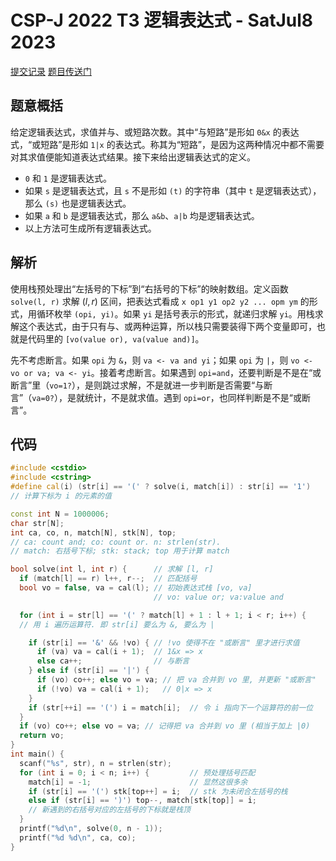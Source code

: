 # CSP-J 2022 T3 逻辑表达式 - SatJul8 2023
[提交记录](https://www.luogu.com.cn/record/114500101) [题目传送门](https://www.luogu.com.cn/problem/P8815)

## 题意概括
给定逻辑表达式，求值并与、或短路次数。其中“与短路”是形如 `0&x` 的表达式，“或短路”是形如 `1|x` 的表达式。称其为“短路”，是因为这两种情况中都不需要对其求值便能知道表达式结果。接下来给出逻辑表达式的定义。
- `0` 和 `1` 是逻辑表达式。
- 如果 `s` 是逻辑表达式，且 `s` 不是形如 `(t)` 的字符串（其中 `t` 是逻辑表达式），那么 `(s)` 也是逻辑表达式。
- 如果 `a` 和 `b` 是逻辑表达式，那么 `a&b`、`a|b` 均是逻辑表达式。
- 以上方法可生成所有逻辑表达式。

## 解析
使用栈预处理出“左括号的下标”到“右括号的下标”的映射数组。定义函数 `solve(l, r)` 求解 $(l, r)$ 区间，把表达式看成 `x op1 y1 op2 y2 ... opm ym` 的形式，用循环枚举 `(opi, yi)`。如果 `yi` 是括号表示的形式，就递归求解 `yi`。用栈求解这个表达式，由于只有与、或两种运算，所以栈只需要装得下两个变量即可，也就是代码里的 `[vo(value or), va(value and)]`。

先不考虑断言。如果 `opi` 为 `&`，则 `va <- va and yi`；如果 `opi` 为 `|`，则 `vo <- vo or va; va <- yi`。接着考虑断言。如果遇到 `opi=and`，还要判断是不是在“或断言”里（`vo=1?`），是则跳过求解，不是就进一步判断是否需要“与断言”（`va=0?`），是就统计，不是就求值。遇到 `opi=or`，也同样判断是不是“或断言”。

## 代码
```cpp
#include <cstdio>
#include <cstring>
#define cal(i) (str[i] == '(' ? solve(i, match[i]) : str[i] == '1')
// 计算下标为 i 的元素的值

const int N = 1000006;
char str[N];
int ca, co, n, match[N], stk[N], top;
// ca: count and; co: count or. n: strlen(str).
// match: 右括号下标; stk: stack; top 用于计算 match

bool solve(int l, int r) {      // 求解 [l, r]
  if (match[l] == r) l++, r--;  // 匹配括号
  bool vo = false, va = cal(l); // 初始表达式栈 [vo, va]
                                // vo: value or; va:value and

  for (int i = str[l] == '(' ? match[l] + 1 : l + 1; i < r; i++) {
  // 用 i 遍历运算符. 即 str[i] 要么为 &, 要么为 |

    if (str[i] == '&' && !vo) { // !vo 使得不在 "或断言" 里才进行求值
      if (va) va = cal(i + 1);  // 1&x => x
      else ca++;                // 与断言
    } else if (str[i] == '|') {
      if (vo) co++; else vo = va; // 把 va 合并到 vo 里, 并更新 "或断言"
      if (!vo) va = cal(i + 1);   // 0|x => x
    }
    if (str[++i] == '(') i = match[i];  // 令 i 指向下一个运算符的前一位
  }
  if (vo) co++; else vo = va; // 记得把 va 合并到 vo 里 (相当于加上 |0)
  return vo;
}
int main() {
  scanf("%s", str), n = strlen(str);
  for (int i = 0; i < n; i++) {         // 预处理括号匹配
    match[i] = -1;                      // 显然这很多余
    if (str[i] == '(') stk[top++] = i;  // stk 为未闭合左括号的栈
    else if (str[i] == ')') top--, match[stk[top]] = i;
    // 新遇到的右括号对应的左括号的下标就是栈顶
  }
  printf("%d\n", solve(0, n - 1));
  printf("%d %d\n", ca, co);
}
```
